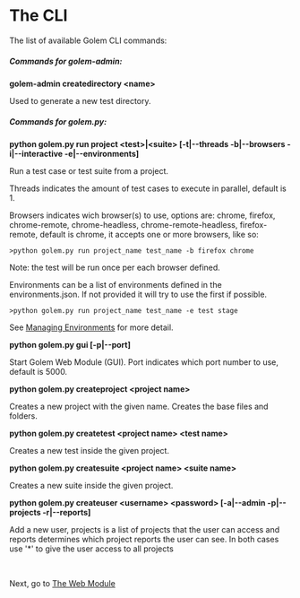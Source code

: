 The CLI
==================================================

The list of available Golem CLI commands:


##### Commands for golem-admin:

**golem-admin createdirectory \<name\>**

Used to generate a new test directory.


##### Commands for golem.py:

**python golem.py run project \<test\>|\<suite\> [-t|--threads -b|--browsers -i|--interactive -e|--environments]**

Run a test case or test suite from a project. 

Threads indicates the amount of test cases to execute in parallel, default is 1. 

Browsers indicates wich browser(s) to use, options are: chrome, firefox, chrome-remote, chrome-headless, chrome-remote-headless, firefox-remote, default is chrome, it accepts one or more browsers, like so:

```
>python golem.py run project_name test_name -b firefox chrome
```

Note: the test will be run once per each browser defined.

Environments can be a list of environments defined in the environments.json. If not provided it will try to use the first if possible.

```
>python golem.py run project_name test_name -e test stage
```

See [Managing Environments](environments.html) for more detail.


**python golem.py gui [-p|--port]**

Start Golem Web Module (GUI). Port indicates which port number to use, default is 5000.

**python golem.py createproject \<project name\>**

Creates a new project with the given name. Creates the base files and folders.

**python golem.py createtest \<project name\> \<test name\>**

Creates a new test inside the given project.

**python golem.py createsuite \<project name\> \<suite name\>**

Creates a new suite inside the given project.

**python golem.py createuser \<username\> \<password\> [-a|--admin -p|--projects -r|--reports]**

Add a new user, projects is a list of projects that the user can access and reports determines which project reports the user can see. In both cases use '*' to give the user access to all projects

<br>

Next, go to [The Web Module](the-web-module.html)